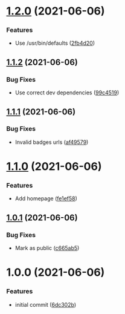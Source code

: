 # [1.2.0](https://github.com/TheUnderScorer/do-not-disturb/compare/v1.1.2...v1.2.0) (2021-06-06)


### Features

* Use /usr/bin/defaults ([2fb4d20](https://github.com/TheUnderScorer/do-not-disturb/commit/2fb4d201db538be6c3c54f9ec7c7573162f3c0a6))

## [1.1.2](https://github.com/TheUnderScorer/do-not-disturb/compare/v1.1.1...v1.1.2) (2021-06-06)


### Bug Fixes

* Use correct dev dependencies ([99c4519](https://github.com/TheUnderScorer/do-not-disturb/commit/99c45192120545199614a4bb53522a42fb4c060b))

## [1.1.1](https://github.com/TheUnderScorer/do-not-disturb/compare/v1.1.0...v1.1.1) (2021-06-06)


### Bug Fixes

* Invalid badges urls ([af49579](https://github.com/TheUnderScorer/do-not-disturb/commit/af49579dac9a3d6eb7a541acfc1aa8f01ddf58ef))

# [1.1.0](https://github.com/TheUnderScorer/do-not-disturb/compare/v1.0.1...v1.1.0) (2021-06-06)


### Features

* Add homepage ([fe1ef58](https://github.com/TheUnderScorer/do-not-disturb/commit/fe1ef58e3ddce786535c249c0ec1559f4d426496))

## [1.0.1](https://github.com/TheUnderScorer/do-not-disturb/compare/v1.0.0...v1.0.1) (2021-06-06)


### Bug Fixes

* Mark as public ([c665ab5](https://github.com/TheUnderScorer/do-not-disturb/commit/c665ab5f917660e7caa54786f2b12393b637f570))

# 1.0.0 (2021-06-06)


### Features

* initial commit ([6dc302b](https://github.com/TheUnderScorer/do-not-disturb/commit/6dc302bc300acd8a96e5bbb3a4f70dabd44ea624))

